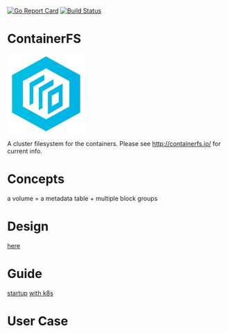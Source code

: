 [![Go Report Card](https://goreportcard.com/badge/github.com/tigcode/containerfs)](https://goreportcard.com/report/github.com/tigcode/containerfs)
[![Build Status](https://travis-ci.org/tigcode/containerfs.svg?branch=master)](https://travis-ci.org/tigcode/containerfs)
# ContainerFS
![image](doc/logo.png) 

A cluster filesystem for the containers. Please see http://containerfs.io/ for current info.

# Concepts

a volume = a metadata table + multiple block groups

# Design

[here](doc/design.md)

# Guide

[startup](doc/guide.md)
[with k8s](doc/k8sCfsPlugin.md)

# User Case
